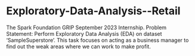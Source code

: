 # Exploratory-Data-Analysis--Retail
The Spark Foundation GRIP September 2023 Internship.   Problem Statement: Perform Exploratory Data Analysis (EDA) on dataset ‘SampleSuperstore’. This task focuses on acting as a business manager to find out the weak areas where we can work to make profit.
